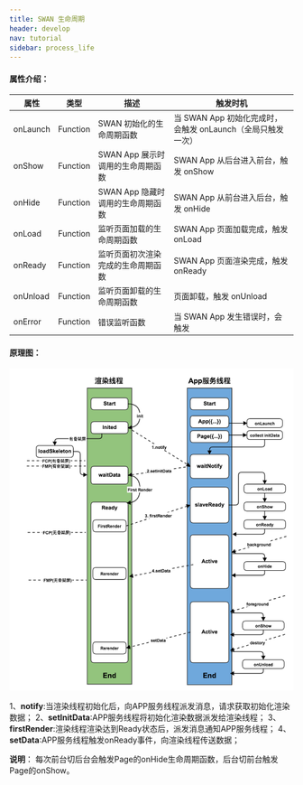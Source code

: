 ```yaml
---
title: SWAN 生命周期
header: develop
nav: tutorial
sidebar: process_life
---
```


#### 属性介绍：

|属性|类型|描述|触发时机|
|----|----|----|--------|
|onLaunch|Function|SWAN 初始化的生命周期函数|当 SWAN App 初始化完成时，会触发 onLaunch（全局只触发一次）|
|onShow|Function| SWAN App 展示时调用的生命周期函数|SWAN App 从后台进入前台，触发 onShow|
|onHide|Function| SWAN App 隐藏时调用的生命周期函数|SWAN App 从前台进入后台，触发 onHide|
|onLoad|Function| 监听页面加载的生命周期函数|SWAN App 页面加载完成，触发 onLoad|
|onReady|Function| 监听页面初次渲染完成的生命周期函数|SWAN App 页面渲染完成，触发 onReady|
|onUnload|Function| 监听页面卸载的生命周期函数|页面卸载，触发 onUnload|
|onError|Function|错误监听函数|当 SWAN App 发生错误时，会触发|

#### 原理图：
 ![图片](../../../img/framwork/framework-01.png)


 1、**notify**:当渲染线程初始化后，向APP服务线程派发消息，请求获取初始化渲染数据；
 2、**setInitData**:APP服务线程将初始化渲染数据派发给渲染线程；
 3、**firstRender**:渲染线程渲染达到Ready状态后，派发消息通知APP服务线程；
 4、**setData**:APP服务线程触发onReady事件，向渲染线程传送数据；

 **说明**：
 每次前台切后台会触发Page的onHide生命周期函数，后台切前台触发Page的onShow。
